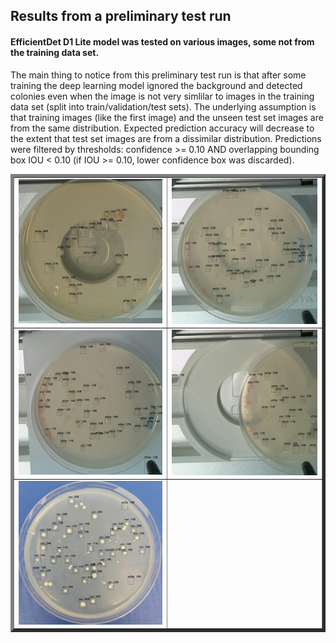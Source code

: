 ## Results from a preliminary test run

#### EfficientDet D1 Lite model was tested on various images, some not from the training data set.<br>
The main thing to notice from this preliminary test run is that after some training the deep learning model ignored the background and detected colonies even when the image is not very simlilar to images in the training data set (split into train/validation/test sets). The underlying assumption is that training images (like the first image) and the unseen test set images are from the same distribution. Expected prediction accuracy will decrease to the extent that test set images are from a dissimilar distribution. Predictions were filtered by thresholds: confidence >= 0.10 AND overlapping bounding box IOU < 0.10 (if IOU >= 0.10, lower confidence box was discarded).
<table border=5 >
<td><img src=0-pred.jpg  width=500 > </td>	
<td><img src=1-pred.jpg  width=500 > </td>	
<tr>
<td><img src=2-pred.jpg  width=500 > </td>
<td><img src=3-pred.jpg  width=500 > </td>
<tr>
<td><img src=4-pred.jpg  width=500 > </td>	
<td> &nbsp; </td>		
</table>

